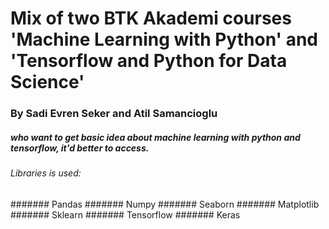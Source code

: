 # Mix of two BTK Akademi courses 'Machine Learning with Python' and 'Tensorflow and Python for Data Science' 
### By Sadi Evren Seker and Atil Samancioglu 
##### who want to get basic idea about machine learning with python and tensorflow, it'd better to access.
###### Libraries is used:
####### Pandas
####### Numpy
####### Seaborn
####### Matplotlib 
####### Sklearn
####### Tensorflow
####### Keras



